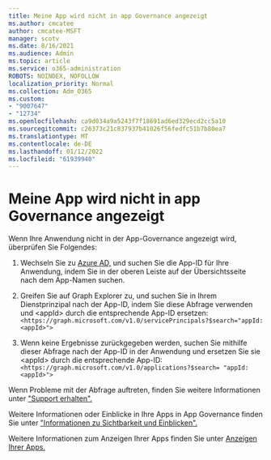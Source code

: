 ```yaml
---
title: Meine App wird nicht in app Governance angezeigt
ms.author: cmcatee
author: cmcatee-MSFT
manager: scotv
ms.date: 8/16/2021
ms.audience: Admin
ms.topic: article
ms.service: o365-administration
ROBOTS: NOINDEX, NOFOLLOW
localization_priority: Normal
ms.collection: Adm_O365
ms.custom:
- "9007647"
- "12734"
ms.openlocfilehash: ca9d034a9a5243f7f18691ad6ed329ecd2cc5a10
ms.sourcegitcommit: c26373c21c837937b41026f56fedfc51b7b80ea7
ms.translationtype: MT
ms.contentlocale: de-DE
ms.lasthandoff: 01/12/2022
ms.locfileid: "61939940"
---
```

# <a name="my-app-isnt-showing-up-in-app-governance"></a>Meine App wird nicht in app Governance angezeigt

Wenn Ihre Anwendung nicht in der App-Governance angezeigt wird, überprüfen Sie Folgendes:

1. Wechseln Sie zu [Azure AD,](https://aad.portal.azure.com/) und suchen Sie die App-ID für Ihre Anwendung, indem Sie in der oberen Leiste auf der Übersichtsseite nach dem App-Namen suchen.

1. Greifen Sie auf Graph Explorer zu, und suchen Sie in Ihrem Dienstprinzipal nach der App-ID, indem Sie diese Abfrage verwenden und \<appId\> durch die entsprechende App-ID ersetzen:`<https://graph.microsoft.com/v1.0/servicePrincipals?$search="appId:<appId>">`

1. Wenn keine Ergebnisse zurückgegeben werden, suchen Sie mithilfe dieser Abfrage nach der App-ID in der Anwendung und ersetzen Sie sie \<appId\> durch die entsprechende App-ID:  `<https://graph.microsoft.com/v1.0/applications?$search= "appId:<appId>">`

Wenn Probleme mit der Abfrage auftreten, finden Sie weitere Informationen unter ["Support erhalten".](https://docs.microsoft.com/microsoft-365/business-video/get-help-support) 

Weitere Informationen oder Einblicke in Ihre Apps in App Governance finden Sie unter ["Informationen zu Sichtbarkeit und Einblicken".](https://docs.microsoft.com/microsoft-365/compliance/app-governance-visibility-insights-overview)

Weitere Informationen zum Anzeigen Ihrer Apps finden Sie unter [Anzeigen Ihrer Apps.](https://docs.microsoft.com/microsoft-365/compliance/app-governance-visibility-insights-view-apps)
